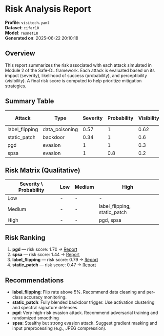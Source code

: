 # Risk Analysis Report

**Profile**: `visitech.yaml`  
**Dataset**: `cifar10`  
**Model**: `resnet18`  
**Generated on**: 2025-06-22 20:10:18

## Overview

This report summarizes the risk associated with each attack simulated in Module 2 of the Safe-DL framework. Each attack is evaluated based on its impact (severity), likelihood of success (probability), and perceptibility (visibility). A final risk score is computed to help prioritize mitigation strategies.

## Summary Table

| Attack         | Type           |   Severity |   Probability |   Visibility |   Risk Score | Report                                                                                                   |
|----------------|----------------|------------|---------------|--------------|--------------|----------------------------------------------------------------------------------------------------------|
| label_flipping | data_poisoning |       0.57 |           1   |         0.62 |         0.79 | [Report](../../module2_attack_simulation/results/data_poisoning/label_flipping/label_flipping_report.md) |
| static_patch   | backdoor       |       0.34 |           1   |         0.6  |         0.47 | [Report](../../module2_attack_simulation/results/backdoor/static_patch/static_patch_report.md)           |
| pgd            | evasion        |       1    |           1   |         0.3  |         1.7  | [Report](../../module2_attack_simulation/results/evasion/pgd/pgd_report.md)                              |
| spsa           | evasion        |       1    |           0.8 |         0.2  |         1.44 | [Report](../../module2_attack_simulation/results/evasion/spsa/spsa_report.md)                            |

## Risk Matrix (Qualitative)

| Severity \ Probability   | Low   | Medium   | High                         |
|--------------------------|-------|----------|------------------------------|
| Low                      | -     | -        | -                            |
| Medium                   | -     | -        | label_flipping, static_patch |
| High                     | -     | -        | pgd, spsa                    |

## Risk Ranking

1. **pgd** — risk score: 1.70 → [Report](../../module2_attack_simulation/results/evasion/pgd/pgd_report.md)
2. **spsa** — risk score: 1.44 → [Report](../../module2_attack_simulation/results/evasion/spsa/spsa_report.md)
3. **label_flipping** — risk score: 0.79 → [Report](../../module2_attack_simulation/results/data_poisoning/label_flipping/label_flipping_report.md)
4. **static_patch** — risk score: 0.47 → [Report](../../module2_attack_simulation/results/backdoor/static_patch/static_patch_report.md)

## Recommendations

- **label_flipping**: Flip rate above 5%. Recommend data cleaning and per-class accuracy monitoring.
- **static_patch**: Fully blended backdoor trigger. Use activation clustering and spectral signature defenses.
- **pgd**: Very high-risk evasion attack. Recommend adversarial training and randomized smoothing
- **spsa**: Stealthy but strong evasion attack. Suggest gradient masking and input preprocessing (e.g., JPEG compression).